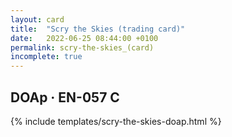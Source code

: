 ```yaml
---
layout: card
title:  "Scry the Skies (trading card)"
date:   2022-06-25 08:44:00 +0100
permalink: scry-the-skies_(card)
incomplete: true
---
```


## DOAp &middot; EN-057 C

{% include templates/scry-the-skies-doap.html %}